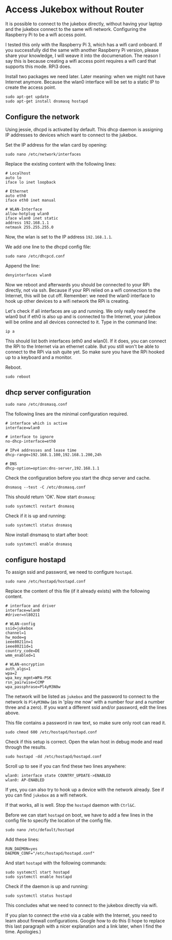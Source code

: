 
# Access Jukebox without Router

It is possible to connect to the jukebox directly, without having your
laptop and the jukebox connect to the same wifi network. Configuring the
Raspberry Pi to be a wifi access point.

I tested this only with the Raspberry Pi 3, which has a wifi card onboard.
If you successfully did the same with another Raspberry Pi version, please
share your knowledge, I will weave it into the documenation. The reason I
say this is because creating a wifi access point requires a wifi card that
supports this mode. RPi3 does.

Install two packages we need later. Later meaning: when we might not have Internet anymore. Because the wlan0
interface will be set to a static IP
to create the access point.
```
sudo apt-get update
sudo apt-get install dnsmasq hostapd
```
## Configure the network

Using jessie, dhcpd is activated by default. This dhcp daemon is assigning
IP addresses to devices which want to connect to the jukebox.

Set the IP address for the wlan card by opening:
```
sudo nano /etc/network/interfaces
```
Replace the existing content with the following lines:
```
# Localhost
auto lo
iface lo inet loopback

# Ethernet
auto eth0
iface eth0 inet manual

# WLAN-Interface
allow-hotplug wlan0
iface wlan0 inet static
address 192.168.1.1
netmask 255.255.255.0
```
Now, the wlan is set to the IP address `192.168.1.1`.

We add one line to the dhcpd config file:
```
sudo nano /etc/dhcpcd.conf
```
Append the line:
```
denyinterfaces wlan0
```
Now we reboot and afterwards you should be connected to your RPi directly, not via ssh.
Because if your RPi relied on a wifi connection to the Internet, this will be cut off.
Remember: we need the wlan0 interface to hook up other devices to a wifi network the
RPi is creating.

Let's check if all interfaces are up and running. We only really need the wlan0
but if eth0 is also up and is connected to the Internet, your jukebox will be online
and all devices connected to it. Type in the command line:

```
ip a
```

This should list both interfaces (eth0 and wlan0). If it does, you can connect the RPi
to the Internet via an ethernet cable. But you still won't be able to connect to the
RPi via ssh quite yet. So make sure you have the RPi hooked up to a keyboard and a
monitor.

Reboot.

```
sudo reboot
```

## dhcp server configuration

```
sudo nano /etc/dnsmasq.conf
```
The following lines are the minimal configuration required.
```
# interface which is active
interface=wlan0

# interface to ignore
no-dhcp-interface=eth0

# IPv4 addresses and lease time
dhcp-range=192.168.1.100,192.168.1.200,24h

# DNS
dhcp-option=option:dns-server,192.168.1.1
```

Check the configuration before you start the dhcp server and
cache.
```
dnsmasq --test -C /etc/dnsmasq.conf
```
This should return 'OK'. Now start `dnsmasq`:
```
sudo systemctl restart dnsmasq
```
Check if it is up and running:
```
sudo systemctl status dnsmasq
```
Now install dnsmasq to start after boot:
```
sudo systemctl enable dnsmasq
```

## configure hostapd
To assign ssid and password, we need to configure
`hostapd`.
```
sudo nano /etc/hostapd/hostapd.conf
```
Replace the content of this file (if it already exists) with
the following content.
```
# interface and driver
interface=wlan0
#driver=nl80211

# WLAN-config
ssid=jukebox
channel=1
hw_mode=g
ieee80211n=1
ieee80211d=1
country_code=DE
wmm_enabled=1

# WLAN-encryption
auth_algs=1
wpa=2
wpa_key_mgmt=WPA-PSK
rsn_pairwise=CCMP
wpa_passphrase=Pl4yM3N0w
```
The network will be listed as `jukebox` and the password
to connect to the network is `Pl4yM3N0w` (as in 'play me now' with a number four and a number three and a zero). If you want a different ssid and/or password, edit the lines above.

This file contains a password in raw text, so make
sure only root can read it.
```
sudo chmod 600 /etc/hostapd/hostapd.conf
```
Check if this setup is correct. Open 
the wlan host in debug mode and read through the results.
```
sudo hostapd -dd /etc/hostapd/hostapd.conf
```
Scroll up to see if you can find these two lines anywhere:
```
wlan0: interface state COUNTRY_UPDATE->ENABLED
wlan0: AP-ENABLED 
```
If yes, you can also try to hook
up a device with the network already.
See if you can find `jukebox` as a wifi network.

If that works, all is well. Stop the `hostapd` daemon with `Ctrl&C`.

Before we can start `hostapd` on boot, we have to add a few lines
in the config file to specify 
the location of the config file.
```
sudo nano /etc/default/hostapd
```
Add these lines:
```
RUN_DAEMON=yes
DAEMON_CONF="/etc/hostapd/hostapd.conf"
```
And start `hostapd` with the following commands:
```
sudo systemctl start hostapd
sudo systemctl enable hostapd
```
Check if the daemon is up and running:
```
sudo systemctl status hostapd
```
This concludes what we need to connect to the jukebox directly via wifi.

If you plan to connect the `eth0` via a cable with the Internet, you need to learn about firewall configurations. Google how to do this (I hope to replace this last paragraph with a nicer explanation and a link later, when I find the time. Apologies.)

